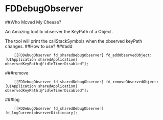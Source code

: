 # FDDebugObserver

##Who Moved My Cheese?

An Amazing tool to observer the KeyPath of a Object.

The tool will print the callStackSymbols when the observed keyPath changes.
##How to use?
###add


~~~
    [[FDDebugObserver fd_sharedDebugObserver] fd_addObservedObject:[UIApplication sharedApplication] observedKeyPath:@"idleTimerDisabled"];

~~~

###remove

~~~
    [[FDDebugObserver fd_sharedDebugObserver] fd_removeObservedObject:[UIApplication sharedApplication] observedKeyPath:@"idleTimerDisabled"];

~~~

###log

~~~
    [[FDDebugObserver fd_sharedDebugObserver] fd_logCurrentobserverDictionary];
~~~
